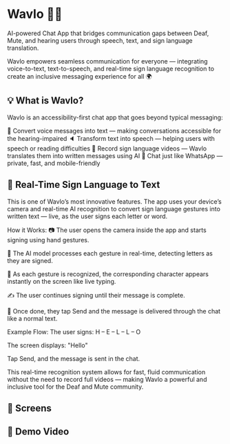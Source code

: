# Wavlo 💬🤟

AI-powered Chat App that bridges communication gaps between Deaf, Mute, and hearing users through speech, text, and sign language translation.

Wavlo empowers seamless communication for everyone — integrating voice-to-text, text-to-speech, and real-time sign language recognition to create an inclusive messaging experience for all 🌍


## 💡 What is Wavlo?

Wavlo is an accessibility-first chat app that goes beyond typical messaging:

🎤 Convert voice messages into text — making conversations accessible for the hearing-impaired
🔈 Transform text into speech — helping users with speech or reading difficulties
🎥 Record sign language videos — Wavlo translates them into written messages using AI
💬 Chat just like WhatsApp — private, fast, and mobile-friendly

## 🤟 Real-Time Sign Language to Text
This is one of Wavlo’s most innovative features. The app uses your device’s camera and real-time AI recognition to convert sign language gestures into written text — live, as the user signs each letter or word.

How it Works:
📷 The user opens the camera inside the app and starts signing using hand gestures.

🧠 The AI model processes each gesture in real-time, detecting letters as they are signed.

📝 As each gesture is recognized, the corresponding character appears instantly on the screen like live typing.

✍️ The user continues signing until their message is complete.

📩 Once done, they tap Send and the message is delivered through the chat like a normal text.

Example Flow:
The user signs: H – E – L – L – O

The screen displays: "Hello"

Tap Send, and the message is sent in the chat.

This real-time recognition system allows for fast, fluid communication without the need to record full videos — making Wavlo a powerful and inclusive tool for the Deaf and Mute community.

## 📸 Screens


## 🎥 Demo Video

